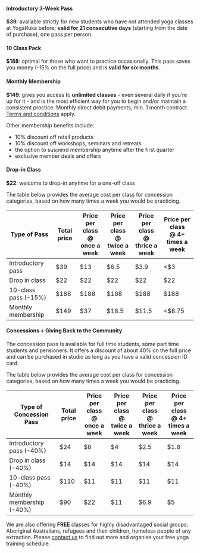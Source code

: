 #### Introductory 3-Week Pass

**$39**: available strictly for new students who have not attended yoga classes at YogaRuka before; **valid for 21 consecutive days** (starting from the date of purchase), one pass per person.

#### 10 Class Pack

**$188**: optimal for those who want to practice occasionally. This pass saves you money (-15% on the full price) and is **valid for six months**.

#### Monthly Membership

**$149**: gives you access to **unlimited classes** - even several daily if you’re up for it - and is the most efficient way for you to begin and/or maintain a consistent practice. Monthly direct debit payments, min. 1 month contract. [Terms and conditions](/terms/) apply. 

Other membership benefits include:

- 10% discount off retail products
- 10% discount off workshops, seminars and retreats 
- the option to suspend membership anytime after the first quarter
- exclusive member deals and offers

#### Drop-in Class

**$22**: welcome to drop-in anytime for a one-off class

The table below provides the average cost per class for concession categories, based on how many times a week you would be practicing.

<div class="card m-top--md">
	<table class="table">
		<thead>
			<tr>
				<th>Type of Pass</th>
				<th>Total price</th>
				<th>
					Price per class<br>
					@ once a week
				</th>
				<th>
					Price per class<br>
					@ twice a week
				</th>
				<th>
					Price per class<br>
					@ thrice a week
				</th>
				<th>
					Price per class<br>
					@ 4+ times a week
				</th>
			</tr>
		</thead>
		<tbody>
			<tr>
				<td>Introductory pass</td>
				<td>$39</td>
				<td>$13</td>
				<td>$6.5</td>
				<td>$3.9</td>
				<td>&lt;$3</td>
			</tr>
			<tr>
				<td>Drop in class</td>
				<td>$22</td>
				<td>$22</td>
				<td>$22</td>
				<td>$22</td>
				<td>$22</td>
			</tr>
			<tr>
				<td>10-class pass (-15%)</td>
				<td>$188</td>
				<td>$188</td>
				<td>$188</td>
				<td>$188</td>
				<td>$188</td>
			</tr>
			<tr>
				<td>Monthly membership</td>
				<td>$149</td>
				<td>$37</td>
				<td>$18.5</td>
				<td>$11.5</td>
				<td>&lt;$8.75</td>
			</tr>
		</tbody>
	</table>
</div>

#### Concessions + Giving Back to the Community 

The concession pass is available for full time students, some part time students and pensioners. It offers a discount of about 40% on the full price and can be purchased in studio as long as you have a valid concession ID card.  

The table below provides the average cost per class for concession categories, based on how many times a week you would be practicing. 

<div class="card m-top--md">
	<table class="table">
		<thead>
			<tr>
				<th>Type of Concession Pass</th>
				<th>Total price</th>
				<th>
					Price per class<br>
					@ once a week
				</th>
				<th>
					Price per class<br>
					@ twice a week
				</th>
				<th>
					Price per class<br>
					@ thrice a week
				</th>
				<th>
					Price per class<br>
					@ 4+ times a week
				</th>
			</tr>
		</thead>
		<tbody>
			<tr>
				<td>Introductory pass (-40%)</td>
				<td>$24</td>
				<td>$8</td>
				<td>$4</td>
				<td>$2.5</td>
				<td>$1.8</td>
			</tr>
			<tr>
				<td>Drop in class (-40%)</td>
				<td>$14</td>
				<td>$14</td>
				<td>$14</td>
				<td>$14</td>
				<td>$14</td>
			</tr>
			<tr>
				<td>10-class pass (-40%)</td>
				<td>$110</td>
				<td>$11</td>
				<td>$11</td>
				<td>$11</td>
				<td>$11</td>
			</tr>
			<tr>
				<td>Monthly membership (-40%)</td>
				<td>$90</td>
				<td>$22</td>
				<td>$11</td>
				<td>$6.9</td>
				<td>$5</td>
			</tr>
		</tbody>
	</table>
</div>

We are also offering **FREE** classes for highly disadvantaged social groups: Aboriginal Australians, refugees and their children, homeless people of any extraction. Please [contact us](/contact/) to find out more and organise your free yoga training schedule. 